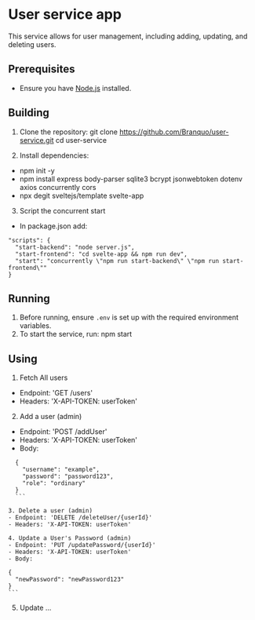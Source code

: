 # User service app

This service allows for user management, including adding, updating, and deleting users.

## Prerequisites

- Ensure you have [Node.js](https://nodejs.org/) installed.

## Building

1. Clone the repository:
   git clone https://github.com/Branquo/user-service.git
   cd user-service

2. Install dependencies:
  - npm init -y
  - npm install express body-parser sqlite3 bcrypt jsonwebtoken dotenv axios concurrently cors
  - npx degit sveltejs/template svelte-app

3. Script the concurrent start
  - In package.json add:
  ```
  "scripts": {
    "start-backend": "node server.js",
    "start-frontend": "cd svelte-app && npm run dev",
    "start": "concurrently \"npm run start-backend\" \"npm run start-frontend\""
  }
  ```

## Running

1. Before running, ensure `.env` is set up with the required environment variables. 
2. To start the service, run:
  npm start

## Using

1. Fetch All users
  - Endpoint: 'GET /users'
  - Headers: 'X-API-TOKEN: userToken'

2. Add a user (admin)
  - Endpoint: 'POST /addUser'
  - Headers: 'X-API-TOKEN: userToken'
  - Body:
  ```
    {
      "username": "example",
      "password": "password123",
      "role": "ordinary"
    }
    ```

3. Delete a user (admin)
  - Endpoint: 'DELETE /deleteUser/{userId}'
  - Headers: 'X-API-TOKEN: userToken'

4. Update a User's Password (admin)
  - Endpoint: 'PUT /updatePassword/{userId}'
  - Headers: 'X-API-TOKEN: userToken'
  - Body:
  ```
    {
      "newPassword": "newPassword123"
    }
    ```

5. Update ...